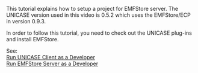 This tutorial explains how to setup a project for EMFStore server. The UNICASE version used in this video is 0.5.2 which uses the EMFStore/ECP in version 0.9.3.

In order to follow this tutorial, you need to check out the UNICASE plug-ins and install EMFStore.

See:<br />
[Run UNICASE Client as a Developer](http://code.google.com/p/unicase/wiki/RunClientTutorial)<br />
[Run EMFStore Server as a Developer](http://code.google.com/p/unicase/wiki/RunServerTutorial)
